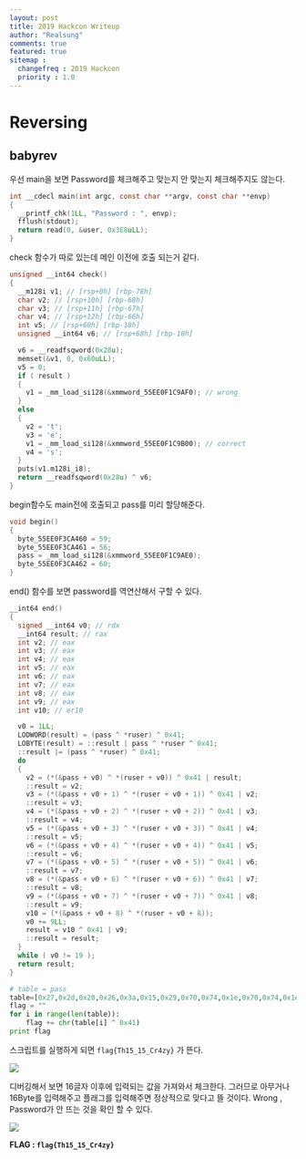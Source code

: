 ```yaml
---
layout: post
title: 2019 Hackcon Writeup
author: "Realsung"
comments: true
featured: true
sitemap :
  changefreq : 2019 Hackcon
  priority : 1.0
---
```


# Reversing

## babyrev

우선 main을 보면 Password를 체크해주고 맞는지 안 맞는지 체크해주지도 않는다.

```c
int __cdecl main(int argc, const char **argv, const char **envp)
{
  __printf_chk(1LL, "Password : ", envp);
  fflush(stdout);
  return read(0, &user, 0x3E8uLL);
}
```

check 함수가 따로 있는데 메인 이전에 호출 되는거 같다.

```c
unsigned __int64 check()
{
  __m128i v1; // [rsp+0h] [rbp-78h]
  char v2; // [rsp+10h] [rbp-68h]
  char v3; // [rsp+11h] [rbp-67h]
  char v4; // [rsp+12h] [rbp-66h]
  int v5; // [rsp+60h] [rbp-18h]
  unsigned __int64 v6; // [rsp+68h] [rbp-10h]

  v6 = __readfsqword(0x28u);
  memset(&v1, 0, 0x60uLL);
  v5 = 0;
  if ( result )
  {
    v1 = _mm_load_si128(&xmmword_55EE0F1C9AF0); // wrong
  }
  else
  {
    v2 = 't';
    v3 = 'e';
    v1 = _mm_load_si128(&xmmword_55EE0F1C9B00); // correct
    v4 = 's';
  }
  puts(v1.m128i_i8);
  return __readfsqword(0x28u) ^ v6;
}
```

begin함수도 main전에 호출되고 pass를 미리 할당해준다.

```c
void begin()
{
  byte_55EE0F3CA460 = 59;
  byte_55EE0F3CA461 = 56;
  pass = _mm_load_si128(&xmmword_55EE0F1C9AE0);
  byte_55EE0F3CA462 = 60;
}
```

end() 함수를 보면 password를 역연산해서 구할 수 있다.

```c
__int64 end()
{
  signed __int64 v0; // rdx
  __int64 result; // rax
  int v2; // eax
  int v3; // eax
  int v4; // eax
  int v5; // eax
  int v6; // eax
  int v7; // eax
  int v8; // eax
  int v9; // eax
  int v10; // er10

  v0 = 1LL;
  LODWORD(result) = (pass ^ *ruser) ^ 0x41;
  LOBYTE(result) = ::result | pass ^ *ruser ^ 0x41;
  ::result |= (pass ^ *ruser) ^ 0x41;
  do
  {
    v2 = (*(&pass + v0) ^ *(ruser + v0)) ^ 0x41 | result;
    ::result = v2;
    v3 = (*(&pass + v0 + 1) ^ *(ruser + v0 + 1)) ^ 0x41 | v2;
    ::result = v3;
    v4 = (*(&pass + v0 + 2) ^ *(ruser + v0 + 2)) ^ 0x41 | v3;
    ::result = v4;
    v5 = (*(&pass + v0 + 3) ^ *(ruser + v0 + 3)) ^ 0x41 | v4;
    ::result = v5;
    v6 = (*(&pass + v0 + 4) ^ *(ruser + v0 + 4)) ^ 0x41 | v5;
    ::result = v6;
    v7 = (*(&pass + v0 + 5) ^ *(ruser + v0 + 5)) ^ 0x41 | v6;
    ::result = v7;
    v8 = (*(&pass + v0 + 6) ^ *(ruser + v0 + 6)) ^ 0x41 | v7;
    ::result = v8;
    v9 = (*(&pass + v0 + 7) ^ *(ruser + v0 + 7)) ^ 0x41 | v8;
    ::result = v9;
    v10 = (*(&pass + v0 + 8) ^ *(ruser + v0 + 8));
    v0 += 9LL;
    result = v10 ^ 0x41 | v9;
    ::result = result;
  }
  while ( v0 != 19 );
  return result;
}
```

```python
# table = pass
table=[0x27,0x2d,0x20,0x26,0x3a,0x15,0x29,0x70,0x74,0x1e,0x70,0x74,0x1e,0x02,0x33,0x75,0x3b,0x38,0x3c]
flag = ""
for i in range(len(table)):
	flag += chr(table[i] ^ 0x41)
print flag
```

스크립트를 실행하게 되면 `flag{Th15_15_Cr4zy}` 가 뜬다.

![](https://user-images.githubusercontent.com/32904385/63637975-b63bc600-c6bd-11e9-892a-8184140f28b1.png)

디버깅해서 보면 16글자 이후에 입력되는 값을 가져와서 체크한다. 그러므로 아무거나 16Byte를 입력해주고 플래그를 입력해주면 정상적으로 맞다고 뜰 것이다. Wrong , Password가 안 뜨는 것을 확인 할 수 있다.

![](https://user-images.githubusercontent.com/32904385/63638016-24808880-c6be-11e9-9384-6f6fde2cdfaf.png)

**FLAG : `flag{Th15_15_Cr4zy}`**

